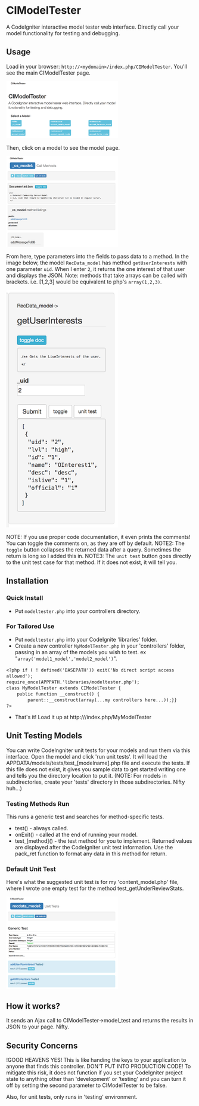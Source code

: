 # CIModelTester
A CodeIgniter interactive model tester web interface. Directly call your model functionality for testing and debugging.

## Usage
Load in your browser: `http://<mydomain>/index.php/CIModelTester`. You'll see the main CIModelTester page.

<img src='imgs/mainpage.png' width='300px' />

Then, click on a model to see the model page. 

<img src='imgs/modelpage.png' width='300px' />

From here, type parameters into the fields to pass data to a method.  In the image below, the model `RecData_model` has method `getUserInterests` with one parameter `uid`. When I enter `2`, it returns the one interest of that user and displays the JSON. Note: methods that take arrays can be called with brackets. i.e. [1,2,3] would be equivalent to php's `array(1,2,3)`.

<img src='imgs/amethod.png' width='300px' />

NOTE: If you use proper code documentation, it even prints the comments! You can toggle the comments on, as they are off by default. 
NOTE2: The `toggle` button collapses the returned data after a query. Sometimes the return is long so I added this in. 
NOTE3: The `unit test` button goes directly to the unit test case for that method. If it does not exist, it will tell you.


## Installation

### Quick Install
* Put `modeltester.php` into your controllers directory.

### For Tailored Use
* Put `modeltester.php` into your CodeIgnite 'libraries' folder. 
* Create a new controller `MyModelTester.php` in your 'controllers' folder, passing in an array of the models you wish to test. ex "`array('model1_model','model2_model')`".
```
<?php if ( ! defined('BASEPATH')) exit('No direct script access allowed');
require_once(APPPATH.'libraries/modeltester.php');
class MyModelTester extends CIModelTester {
    public function __construct() {
        parent::__construct(array(...my controllers here...));}}
?>
```
* That's it! Load it up at http://<mydomain>/index.php/MyModelTester


## Unit Testing Models

You can write CodeIngniter unit tests for your models and run them via this interface. Open the model and click 'run unit tests'. It will load the APPDATA/models/tests/test_[modelname].php file and execute the tests. If this file does not exist, it gives you sample data to get started writing one and tells you the directory location to put it. (NOTE: For models in subdirectories, create your 'tests' directory in those subdirectories. Nifty huh...)

### Testing Methods Run
This runs a generic test and searches for method-specific tests.
* test()   - always called.
* onExit() - called at the end of running your model. 
* test_\[method\]() - the test method for you to implement. Returned values are displayed after the CodeIgniter unit test information. Use the pack_ret function to format any data in this method for return.

### Default Unit Test
Here's what the suggested unit test is for my 'content_model.php' file, where I wrote one empty test for the method test_getUnderReviewStats.

<img src='imgs/unit_test_output.png' width='300px' />

## How it works?

It sends an Ajax call to CIModelTester->model_test and returns the results in JSON to your page. Nifty.

## Security Concerns

!GOOD HEAVENS YES! This is like handing the keys to your application to anyone that finds this controller. DON'T PUT INTO PRODUCTION CODE! To mitigate this risk, it does not function if you set your CodeIgniter project state to anything other than 'development' or 'testing' and you can turn it off by setting the second parameter to CIModelTester to be false.

Also, for unit tests, only runs in 'testing' environment.
